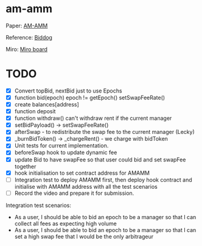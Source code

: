 # am-amm
Paper: [AM-AMM](https://arxiv.org/abs/2403.03367)

Reference:
[Biddog](https://github.com/Bunniapp/biddog/tree/main)

Miro: [Miro board](https://miro.com/app/board/uXjVKDNc1nI=/)

# TODO

- [x] Convert topBid, nextBid just to use Epochs
- [x] function bid(epoch) epoch != getEpoch() setSwapFeeRate()
- [x] create balances[address]
- [x] function deposit
- [x] function withdraw() can't withdraw rent if the current manager
- [x] setBidPayload() -> setSwapFeeRate()
- [x] afterSwap - to redistribute the swap fee to the current manager (Lecky)
- [x] _burnBidToken() -> _chargeRent() - we charge with bidToken
- [x] Unit tests for current implementation.
- [x] beforeSwap hook to update dynamic fee
- [x] update Bid to have swapFee so that user could bid and set swapFee together
- [x] hook initialisation to set contract address for AMAMM
- [ ] Integration test to deploy AMAMM first, then deploy hook contract and initialise with AMAMM address with all the test scenarios
- [ ] Record the video and prepare it for submission.

Integration test scenarios:
- As a user, I should be able to bid an epoch to be a manager so that I can collect all fees as expecting high volume
- As a user, I should be able to bid an epoch to be a manager so that I can set a high swap fee that I would be the only arbitrageur
